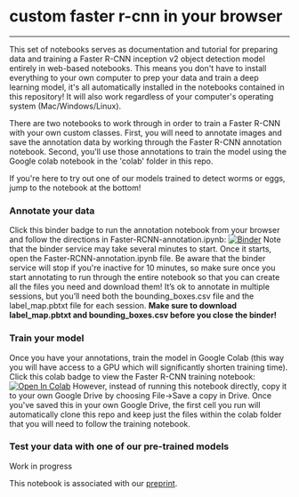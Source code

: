 # custom faster r-cnn in your browser
---
This set of notebooks serves as documentation and tutorial for preparing data and training a Faster R-CNN inception v2 object detection model entirely in web-based notebooks. This means you don't have to install everything to your own computer to prep your data and train a deep learning model, it's all automatically installed in the notebooks contained in this repository! It will also work regardless of your computer's operating system (Mac/Windows/Linux).

There are two notebooks to work through in order to train a Faster R-CNN with your own custom classes. First, you will need to annotate images and save the annotation data by working through the Faster R-CNN annotation notebook. Second, you'll use those annotations to train the model using the Google colab notebook in the 'colab' folder in this repo.

If you're here to try out one of our models trained to detect worms or eggs, jump to the notebook at the bottom!

### Annotate your data
Click this binder badge to run the annotation notebook from your browser and follow the directions in Faster-RCNN-annotation.ipynb: 
[![Binder](https://mybinder.org/badge_logo.svg)](https://mybinder.org/v2/gh/lu-lab/frcnn-all-in-one/HEAD)
Note that the binder service may take several minutes to start. Once it starts, open the Faster-RCNN-annotation.ipynb file.  Be aware that the binder service will stop if you're inactive for 10 minutes, so make sure once you start annotating to run through the entire notebook so that you can create all the files you need and download them! It’s ok to annotate in multiple sessions, but you’ll need both the bounding_boxes.csv file and the label_map.pbtxt file for each session.
**Make sure to download label_map.pbtxt and bounding_boxes.csv before you close the binder!**

### Train your model
Once you have your annotations, train the model in Google Colab (this way you will have access to a GPU which will significantly shorten training time).
Click this colab badge to view the Faster R-CNN training notebook: [![Open In Colab](https://colab.research.google.com/assets/colab-badge.svg)](https://colab.research.google.com/github/lu-lab/frcnn-all-in-one/blob/main/colab/Faster_R_CNN_training.ipynb)
However, instead of running this notebook directly, copy it to your own Google Drive by choosing File→Save a copy in Drive. Once you've saved this in your own Google Drive, the first cell you run will automatically clone this repo and keep just the files within the colab folder that you will need to follow the training notebook.

### Test your data with one of our pre-trained models
Work in progress

This notebook is associated with our [preprint](https://www.biorxiv.org/content/10.1101/2021.02.08.430359v1). 
